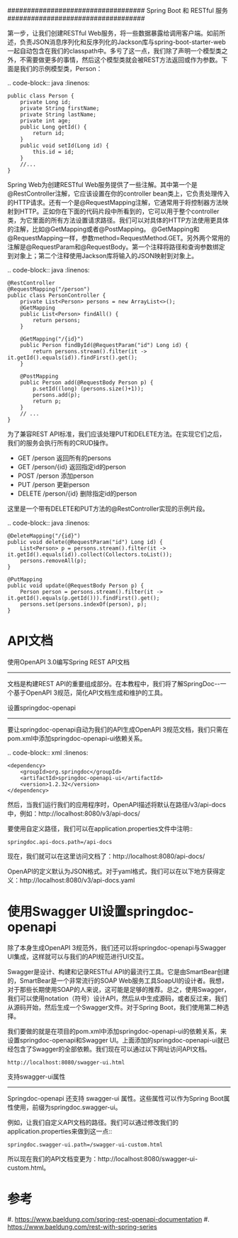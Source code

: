 ###################################
Spring Boot 和 RESTful 服务
###################################

第一步，让我们创建RESTful Web服务，将一些数据暴露给调用客户端。如前所述，负责JSON消息序列化和反序列化的Jackson库与spring-boot-starter-web 一起自动包含在我们的classpath中。多亏了这一点，我们除了声明一个模型类之外，不需要做更多的事情，然后这个模型类就会被REST方法返回或作为参数。下面是我们的示例模型类，Person：

.. code-block:: java
    :linenos:

    public class Person {
        private Long id;
        private String firstName;
        private String lastName;
        private int age;
        public Long getId() {
            return id;
        }
        public void setId(Long id) {
            this.id = id;
        }
        //... 
    }


Spring Web为创建RESTful Web服务提供了一些注解。其中第一个是@RestController注解，它应该设置在你的controller bean类上，它负责处理传入的HTTP请求。还有一个是@RequestMapping注解，它通常用于将控制器方法映射到HTTP。正如你在下面的代码片段中所看到的，它可以用于整个controller类，为它里面的所有方法设置请求路径。我们可以对具体的HTTP方法使用更具体的注解，比如@GetMapping或者@PostMapping。
@GetMapping和@RequestMapping一样，参数method=RequestMethod.GET。另外两个常用的注解是@RequestParam和@RequestBody。第一个注释将路径和查询参数绑定到对象上；第二个注释使用Jackson库将输入的JSON映射到对象上。

.. code-block:: java
    :linenos:
        
    @RestController
    @RequestMapping("/person")
    public class PersonController {
        private List<Person> persons = new ArrayList<>();
        @GetMapping
        public List<Person> findAll() {
            return persons;
        }
    
        @GetMapping("/{id}")
        public Person findById(@RequestParam("id") Long id) {
            return persons.stream().filter(it -> it.getId().equals(id)).findFirst().get();
        }

        @PostMapping
        public Person add(@RequestBody Person p) {
            p.setId((long) (persons.size()+1));
            persons.add(p);
            return p;
        }
        // ... 
    }

为了兼容REST API标准，我们应该处理PUT和DELETE方法。在实现它们之后，我们的服务会执行所有的CRUD操作。

* GET   /person 返回所有的persons
* GET   /person/{id}  返回指定id的person
* POST  /person 添加person
* PUT   /person 更新person
* DELETE    /person/{id}    删除指定id的person

这里是一个带有DELETE和PUT方法的@RestController实现的示例片段。

.. code-block:: java
    :linenos:

	@DeleteMapping("/{id}")
	public void delete(@RequestParam("id") Long id) {
		List<Person> p = persons.stream().filter(it -> it.getId().equals(id)).collect(Collectors.toList());
		persons.removeAll(p);
	}

	@PutMapping
	public void update(@RequestBody Person p) {
		Person person = persons.stream().filter(it -> it.getId().equals(p.getId())).findFirst().get();
		persons.set(persons.indexOf(person), p);
	}


API文档
=============



使用OpenAPI 3.0编写Spring REST API文档
****************************************************************
文档是构建REST API的重要组成部分。在本教程中，我们将了解SpringDoc--一个基于OpenAPI 3规范，简化API文档生成和维护的工具。

设置springdoc-openapi
****************************************************************
要让springdoc-openapi自动为我们的API生成OpenAPI 3规范文档，我们只需在pom.xml中添加springdoc-openapi-ui依赖关系。

.. code-block:: xml
    :linenos:

    <dependency>
        <groupId>org.springdoc</groupId>
        <artifactId>springdoc-openapi-ui</artifactId>
        <version>1.2.32</version>
    </dependency>

然后，当我们运行我们的应用程序时，OpenAPI描述将默认在路径/v3/api-docs中，例如：http://localhost:8080/v3/api-docs/

要使用自定义路径，我们可以在application.properties文件中注明::

    springdoc.api-docs.path=/api-docs

现在，我们就可以在这里访问文档了：http://localhost:8080/api-docs/

OpenAPI的定义默认为JSON格式。对于yaml格式，我们可以在以下地方获得定义：http://localhost:8080/v3/api-docs.yaml


使用Swagger UI设置springdoc-openapi
========================================
除了本身生成OpenAPI 3规范外，我们还可以将springdoc-openapi与Swagger UI集成，这样就可以与我们的API规范进行UI交互。

Swagger是设计、构建和记录RESTful API的最流行工具。它是由SmartBear创建的，SmartBear是一个非常流行的SOAP Web服务工具SoapUI的设计者。我想，对于那些长期使用SOAP的人来说，这可能是足够的推荐。总之，使用Swagger，我们可以使用notation（符号）设计API，然后从中生成源码，或者反过来，我们从源码开始，然后生成一个Swagger文件。对于Spring Boot，我们使用第二种选择。

我们要做的就是在项目的pom.xml中添加springdoc-openapi-ui的依赖关系，来设置springdoc-openapi和Swagger UI。上面添加的springdoc-openapi-ui就已经包含了Swagger的全部依赖。我们现在可以通过以下网址访问API文档。

    http://localhost:8080/swagger-ui.html

支持swagger-ui属性
**********************
Springdoc-openapi 还支持 swagger-ui 属性。这些属性可以作为Spring Boot属性使用，前缀为springdoc.swagger-ui。

例如，让我们自定义API文档的路径。我们可以通过修改我们的application.properties来做到这一点::

    springdoc.swagger-ui.path=/swagger-ui-custom.html

所以现在我们的API文档变更为：http://localhost:8080/swagger-ui-custom.html。


参考
=========
#. https://www.baeldung.com/spring-rest-openapi-documentation
#. https://www.baeldung.com/rest-with-spring-series